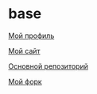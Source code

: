 # base
[Мой профиль](https://github.com/DmitryBodunkov "Мой профиль")

[Мой сайт](https://DmitryBodunkov.github.io/base/ "Мой сайт")

[Основной репозиторий](https://github.com/stankin/inet-2018 "Основной репозиторий")

[Мой форк](https://github.com/DmitryBodunkov/inet-2018 "Мой форк")
